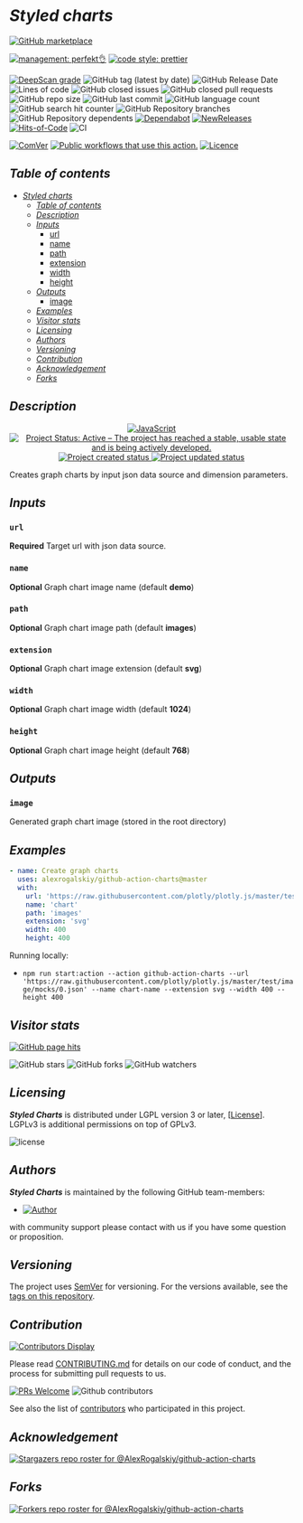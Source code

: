# _Styled charts_

[![GitHub marketplace](https://img.shields.io/badge/marketplacegithub--graph-charts-blue?logo=github)](https://github.com/marketplace/actions/graph-charts)

[![management: perfekt👌](https://img.shields.io/badge/management-perfekt👌-red.svg)](https://github.com/lekterable/perfekt)
[![code style: prettier](https://img.shields.io/badge/code_style-prettier-ff69b4.svg)](https://github.com/prettier/prettier)

<!-- [![Become a sponsor](https://img.shields.io/badge/sponsor-AlexRogalskiy-181717.svg?logo=github)](https://github.com/sponsors/AlexRogalskiy)-->

[![DeepScan grade](https://deepscan.io/api/teams/11946/projects/15929/branches/326929/badge/grade.svg)](https://deepscan.io/dashboard#view=project&tid=11946&pid=15929&bid=326929)
![GitHub tag (latest by date)](https://img.shields.io/github/v/tag/AlexRogalskiy/github-action-charts)
![GitHub Release Date](https://img.shields.io/github/release-date/AlexRogalskiy/github-action-charts)
![Lines of code](https://tokei.rs/b1/github/AlexRogalskiy/github-action-charts?category=lines)
![GitHub closed issues](https://img.shields.io/github/issues-closed/AlexRogalskiy/github-action-charts)
![GitHub closed pull requests](https://img.shields.io/github/issues-pr-closed/AlexRogalskiy/github-action-charts)
![GitHub repo size](https://img.shields.io/github/repo-size/AlexRogalskiy/github-action-charts)
![GitHub last commit](https://img.shields.io/github/last-commit/AlexRogalskiy/github-action-charts)
![GitHub language count](https://img.shields.io/github/languages/count/AlexRogalskiy/github-action-charts)
![GitHub search hit counter](https://img.shields.io/github/search/AlexRogalskiy/github-action-charts/goto)
![GitHub Repository branches](https://badgen.net/github/branches/AlexRogalskiy/github-action-charts)
![GitHub Repository dependents](https://badgen.net/github/dependents-repo/AlexRogalskiy/github-action-charts)
[![Dependabot](https://img.shields.io/badge/dependabot-enabled-1f8ceb.svg?style=flat-square)](https://dependabot.com/)
[![NewReleases](https://newreleases.io/badge.svg)](https://newreleases.io/github/AlexRogalskiy/github-action-charts)
[![Hits-of-Code](https://hitsofcode.com/github/alexrogalskiy/github-action-charts?branch=master)](https://hitsofcode.com/github/alexrogalskiy/github-action-charts?branch=master/view?branch=master)
![CI](https://github.com/AlexRogalskiy/github-action-charts/workflows/CI/badge.svg)

<!--[![codecov](https://codecov.io/gh/AlexRogalskiy/github-action-charts/branch/master/graph/badge.svg)](https://codecov.io/gh/AlexRogalskiy/github-action-charts)-->

[![ComVer](https://img.shields.io/badge/ComVer-compliant-brightgreen.svg)][repo]
[![Public workflows that use this action.][total_usages]][search_results]
[![Licence][license_id]][license_content]

## _Table of contents_

<!--ts-->
   * [<em>Styled charts</em>](#styled-charts)
      * [<em>Table of contents</em>](#table-of-contents)
      * [<em>Description</em>](#description)
      * [<em>Inputs</em>](#inputs)
         * [url](#url)
         * [name](#name)
         * [path](#path)
         * [extension](#extension)
         * [width](#width)
         * [height](#height)
      * [<em>Outputs</em>](#outputs)
         * [image](#image)
      * [<em>Examples</em>](#examples)
      * [<em>Visitor stats</em>](#visitor-stats)
      * [<em>Licensing</em>](#licensing)
      * [<em>Authors</em>](#authors)
      * [<em>Versioning</em>](#versioning)
      * [<em>Contribution</em>](#contribution)
      * [<em>Acknowledgement</em>](#acknowledgement)
      * [<em>Forks</em>](#forks)
<!--te-->

## _Description_

<p align="center" style="text-align:center;">
    <a href="https://www.typescriptlang.org/">
        <img src="https://img.shields.io/badge/javascript%20-%23323330.svg?&style=for-the-badge&logo=javascript&logoColor=%23F7DF1E" alt="JavaScript" />
    </a>
    <a href="https://www.repostatus.org/#active">
        <img src="https://img.shields.io/badge/Project%20Status-Active-brightgreen" alt="Project Status: Active – The project has reached a stable, usable state and is being actively developed." />
    </a>
    <a href="https://badges.pufler.dev">
        <img src="https://badges.pufler.dev/created/AlexRogalskiy/github-action-charts" alt="Project created status" />
    </a>
    <a href="https://badges.pufler.dev">
        <img src="https://badges.pufler.dev/updated/AlexRogalskiy/github-action-charts" alt="Project updated status" />
    </a>
</p>

Creates graph charts by input json data source and dimension parameters.

## _Inputs_

### `url`

**Required** Target url with json data source.

### `name`

**Optional** Graph chart image name (default **demo**)

### `path`

**Optional** Graph chart image path (default **images**)

### `extension`

**Optional** Graph chart image extension (default **svg**)

### `width`

**Optional** Graph chart image width (default **1024**)

### `height`

**Optional** Graph chart image height (default **768**)

## _Outputs_

### `image`

Generated graph chart image (stored in the root directory)

## _Examples_

```yml
- name: Create graph charts
  uses: alexrogalskiy/github-action-charts@master
  with:
    url: 'https://raw.githubusercontent.com/plotly/plotly.js/master/test/image/mocks/0.json'
    name: 'chart'
    path: 'images'
    extension: 'svg'
    width: 400
    height: 400
```

Running locally:

- `npm run start:action --action github-action-charts --url 'https://raw.githubusercontent.com/plotly/plotly.js/master/test/image/mocks/0.json' --name chart-name --extension svg --width 400 --height 400`

## _Visitor stats_

[![GitHub page hits](https://hits.seeyoufarm.com/api/count/incr/badge.svg?url=https%3A%2F%2Fgithub.com%2FAlexRogalskiy%2Fgithub-action-charts&count_bg=%2379C83D&title_bg=%23555555&icon=&icon_color=%23E7E7E7&title=hits&edge_flat=true)](https://hits.seeyoufarm.com)

![GitHub stars](https://img.shields.io/github/stars/AlexRogalskiy/github-action-charts?style=social)
![GitHub forks](https://img.shields.io/github/forks/AlexRogalskiy/github-action-charts?style=social)
![GitHub watchers](https://img.shields.io/github/watchers/AlexRogalskiy/github-action-charts?style=social)

## _Licensing_

_**Styled Charts**_ is distributed under LGPL version 3 or later,
[[License](https://github.com/AlexRogalskiy/github-action-charts/blob/master/LICENSE)]. LGPLv3 is additional
permissions on top of GPLv3.

![license](https://user-images.githubusercontent.com/19885116/48661948-6cf97e80-ea7a-11e8-97e7-b45332a13e49.png)

## _Authors_

_**Styled Charts**_ is maintained by the following GitHub team-members:

- [![Author](https://img.shields.io/badge/author-AlexRogalskiy-FB8F0A)](https://github.com/AlexRogalskiy)

with community support please contact with us if you have some question or proposition.

## _Versioning_

The project uses [SemVer](http://semver.org/) for versioning. For the versions available, see the [tags on
this repository][tags].

## _Contribution_

[![Contributors Display](https://badges.pufler.dev/contributors/AlexRogalskiy/github-action-charts?size=50&padding=5&bots=true)](https://badges.pufler.dev)

Please read
[CONTRIBUTING.md](https://github.com/AlexRogalskiy/github-action-charts/blob/master/.github/CONTRIBUTING.md)
for details on our code of conduct, and the process for submitting pull requests to us.

[![PRs Welcome](https://img.shields.io/badge/PRs-welcome-brightgreen.svg?style=flat-square)](http://makeapullrequest.com)
![Github contributors](https://img.shields.io/github/all-contributors/AlexRogalskiy/github-action-charts)

See also the list of [contributors][contributors] who participated in this project.

## _Acknowledgement_

[![Stargazers repo roster for @AlexRogalskiy/github-action-charts](https://reporoster.com/stars/AlexRogalskiy/github-action-charts)][stars]

## _Forks_

[![Forkers repo roster for @AlexRogalskiy/github-action-charts](https://reporoster.com/forks/AlexRogalskiy/github-action-charts)][forkers]

[repo]: https://github.com/AlexRogalskiy/github-action-charts
[tags]: https://github.com/AlexRogalskiy/github-action-charts/tags
[issues]: https://github.com/AlexRogalskiy/github-action-charts/issues
[pulls]: https://github.com/AlexRogalskiy/github-action-charts/pulls
[wiki]: https://github.com/AlexRogalskiy/github-action-charts/wiki
[stars]: https://github.com/AlexRogalskiy/github-action-charts/stargazers
[forkers]: https://github.com/AlexRogalskiy/github-action-charts/network/members
[contributors]: https://github.com/AlexRogalskiy/github-action-charts/graphs/contributors
[license_id]: https://img.shields.io/github/license/AlexRogalskiy/github-action-charts
[license_content]: https://github.com/AlexRogalskiy/github-action-charts/blob/master/LICENSE
[total_usages]:
  https://img.shields.io/endpoint?url=https%3A%2F%2Fapi-git-master.endbug.vercel.app%2Fapi%2Fgithub-actions%2Fused-by%3Faction%3DAlexRogalskiy%2Fgithub-action-charts%26badge%3Dtrue
[search_results]:
  https://github.com/search?o=desc&q=AlexRogalskiy/github-action-charts+path%3A.github%2Fworkflows+language%3AYAML&s=&type=Code

